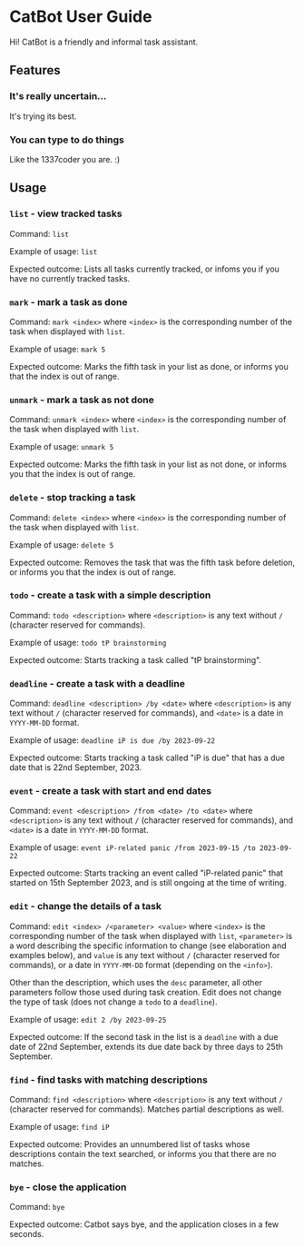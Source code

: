 # CatBot User Guide

Hi! CatBot is a friendly and informal task assistant. 

## Features 

### It's really uncertain...
It's trying its best.

### You can type to do things
Like the 1337coder you are. :)

## Usage

### `list` - view tracked tasks

Command: `list`

Example of usage: 
`list`

Expected outcome:
Lists all tasks currently tracked, or infoms you if you have no currently tracked tasks.

### `mark` - mark a task as done

Command: `mark <index>`
where `<index>` is the corresponding number of the task when displayed with `list`.

Example of usage: 
`mark 5`

Expected outcome:
Marks the fifth task in your list as done, or informs you that the index is out of range.

### `unmark` - mark a task as not done

Command: `unmark <index>`
where `<index>` is the corresponding number of the task when displayed with `list`.

Example of usage: 
`unmark 5`

Expected outcome:
Marks the fifth task in your list as not done, or informs you that the index is out of range.

### `delete` - stop tracking a task

Command: `delete <index>`
where `<index>` is the corresponding number of the task when displayed with `list`.

Example of usage: 
`delete 5`

Expected outcome:
Removes the task that was the fifth task before deletion, or informs you that the index is out of range.

### `todo` - create a task with a simple description

Command: `todo <description>`
where `<description>` is any text without `/` (character reserved for commands).

Example of usage: 
`todo tP brainstorming`

Expected outcome:
Starts tracking a task called "tP brainstorming".

### `deadline` - create a task with a deadline

Command: `deadline <description> /by <date>`
where `<description>` is any text without `/` (character reserved for commands),
and `<date>` is a date in `YYYY-MM-DD` format.

Example of usage: 
`deadline iP is due /by 2023-09-22`

Expected outcome:
Starts tracking a task called "iP is due" that has a due date that is 22nd September, 2023.

### `event` - create a task with start and end dates

Command: `event <description> /from <date> /to <date>`
where `<description>` is any text without `/` (character reserved for commands),
and `<date>` is a date in `YYYY-MM-DD` format.

Example of usage: 
`event iP-related panic /from 2023-09-15 /to 2023-09-22`

Expected outcome:
Starts tracking an event called "iP-related panic" that started on 15th September 2023, and is still ongoing at the time of writing.

### `edit` - change the details of a task

Command: `edit <index> /<parameter> <value>`
where `<index>` is the corresponding number of the task when displayed with `list`,
`<parameter>` is a word describing the specific information to change (see elaboration and examples below),
and `value` is any text without `/` (character reserved for commands), or a date in `YYYY-MM-DD` format (depending on the `<info>`).

Other than the description, which uses the `desc` parameter, all other parameters follow those used during task creation.
Edit does not change the type of task (does not change a `todo` to a `deadline`).

Example of usage: 
`edit 2 /by 2023-09-25`

Expected outcome:
If the second task in the list is a `deadline` with a due date of 22nd September, extends its due date back by three days to 25th September.

### `find` - find tasks with matching descriptions

Command: `find <description>`
where `<description>` is any text without `/` (character reserved for commands).
Matches partial descriptions as well.

Example of usage: 
`find iP`

Expected outcome:
Provides an unnumbered list of tasks whose descriptions contain the text searched, or informs you that there are no matches.

### `bye` - close the application

Command: `bye`

Expected outcome:
Catbot says bye, and the application closes in a few seconds.
